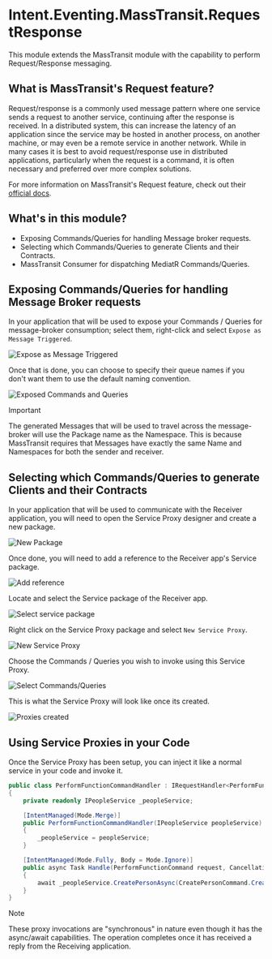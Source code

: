 ﻿# Intent.Eventing.MassTransit.RequestResponse

This module extends the MassTransit module with the capability to perform Request/Response messaging.

## What is MassTransit's Request feature?

Request/response is a commonly used message pattern where one service sends a request to another service, continuing after the response is received. In a distributed system, this can increase the latency of an application since the service may be hosted in another process, on another machine, or may even be a remote service in another network. While in many cases it is best to avoid request/response use in distributed applications, particularly when the request is a command, it is often necessary and preferred over more complex solutions.

For more information on MassTransit's Request feature, check out their [official docs](https://masstransit.io/documentation/concepts/requests).

## What's in this module?

* Exposing Commands/Queries for handling Message broker requests.
* Selecting which Commands/Queries to generate Clients and their Contracts.
* MassTransit Consumer for dispatching MediatR Commands/Queries.

## Exposing Commands/Queries for handling Message Broker requests

In your application that will be used to expose your Commands / Queries for message-broker consumption; select them, right-click and select `Expose as Message Triggered`.

![Expose as Message Triggered](docs/images/receiver-app-expose-commands-queries.png)

Once that is done, you can choose to specify their queue names if you don't want them to use the default naming convention.

![Exposed Commands and Queries](docs/images/receiver-app-commands-queries-exposed.png)

> [!IMPORTANT]
> 
> The generated Messages that will be used to travel across the message-broker will use the Package name as the Namespace. This is because MassTransit requires that Messages have exactly the same Name and Namespaces for both the sender and receiver.
 
## Selecting which Commands/Queries to generate Clients and their Contracts

In your application that will be used to communicate with the Receiver application, you will need to open the Service Proxy designer and create a new package.

![New Package](docs/images/sender-app-create-service-proxy-dialog.png)

Once done, you will need to add a reference to the Receiver app's Service package.

![Add reference](docs/images/sender-app-add-service-reference.png)

Locate and select the Service package of the Receiver app.

![Select service package](docs/images/sender-app-add-service-reference-dialog.png)

Right click on the Service Proxy package and select `New Service Proxy`.

![New Service Proxy](docs/images/sender-app-create-proxy.png)

Choose the Commands / Queries you wish to invoke using this Service Proxy.

![Select Commands/Queries](docs/images/sender-app-create-proxy-dialog.png)

This is what the Service Proxy will look like once its created.

![Proxies created](docs/images/sender-app-service-proxies-created.png)

## Using Service Proxies in your Code

Once the Service Proxy has been setup, you can inject it like a normal service in your code and invoke it.

```csharp
public class PerformFunctionCommandHandler : IRequestHandler<PerformFunctionCommand>
{
    private readonly IPeopleService _peopleService;

    [IntentManaged(Mode.Merge)]
    public PerformFunctionCommandHandler(IPeopleService peopleService)
    {
        _peopleService = peopleService;
    }

    [IntentManaged(Mode.Fully, Body = Mode.Ignore)]
    public async Task Handle(PerformFunctionCommand request, CancellationToken cancellationToken)
    {
        await _peopleService.CreatePersonAsync(CreatePersonCommand.Create(request.Name), cancellationToken);
    }
}
```

> [!NOTE]
> 
> These proxy invocations are "synchronous" in nature even though it has the async/await capabilities. The operation completes once it has received a reply from the Receiving application.